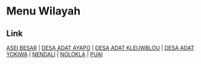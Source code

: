 # Menu Wilayah

## Link

[ASEI BESAR](https://github.com/gigit-pemilu/pemilu-2024-91-papua/tree/main/pileg-dpr/hitung-suara/sub/91-papua/sub/03-jayapura/sub/02-sentani-timur/sub/2004-asei-besar)
 | 
[DESA ADAT AYAPO](https://github.com/gigit-pemilu/pemilu-2024-91-papua/tree/main/pileg-dpr/hitung-suara/sub/91-papua/sub/03-jayapura/sub/02-sentani-timur/sub/3003-desa-adat-ayapo)
 | 
[DESA ADAT KLEUWBLOU](https://github.com/gigit-pemilu/pemilu-2024-91-papua/tree/main/pileg-dpr/hitung-suara/sub/91-papua/sub/03-jayapura/sub/02-sentani-timur/sub/3005-desa-adat-kleuwblou)
 | 
[DESA ADAT YOKIWA](https://github.com/gigit-pemilu/pemilu-2024-91-papua/tree/main/pileg-dpr/hitung-suara/sub/91-papua/sub/03-jayapura/sub/02-sentani-timur/sub/3007-desa-adat-yokiwa)
 | 
[NENDALI](https://github.com/gigit-pemilu/pemilu-2024-91-papua/tree/main/pileg-dpr/hitung-suara/sub/91-papua/sub/03-jayapura/sub/02-sentani-timur/sub/2006-nendali)
 | 
[NOLOKLA](https://github.com/gigit-pemilu/pemilu-2024-91-papua/tree/main/pileg-dpr/hitung-suara/sub/91-papua/sub/03-jayapura/sub/02-sentani-timur/sub/2001-nolokla)
 | 
[PUAI](https://github.com/gigit-pemilu/pemilu-2024-91-papua/tree/main/pileg-dpr/hitung-suara/sub/91-papua/sub/03-jayapura/sub/02-sentani-timur/sub/2002-puai)

